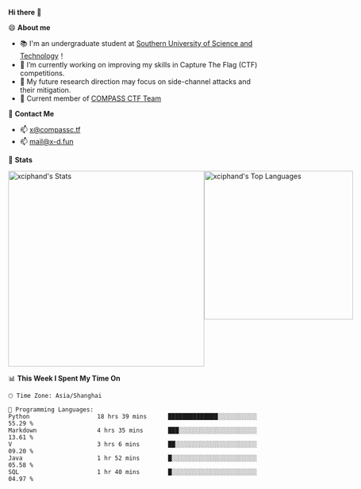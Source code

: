 **Hi there** 👋


😄 **About me**

- 📚 I'm an undergraduate student at [Southern University of Science and Technology](https://www.sustech.edu.cn)！
- 🌱 I’m currently working on improving my skills in Capture The Flag (CTF) competitions.
- 🔭 My future research direction may focus on side-channel attacks and their mitigation.
- 🚩 Current member of [COMPASS CTF Team](https://blog.compassc.tf/) 

👋 **Contact Me**

- 📫 [x@compassc.tf](mailto:x@compassc.tf)
- 📫 [mail@x-d.fun](mailto:mail@x-d.fun)

🌟 **Stats**

<div style="display: flex; justify-content: space-between;">
  <img src="https://github-readme-stats-ten-dusky-26.vercel.app/api?username=xciphand&theme=vue-dark&show_icons=true&hide_border=true&count_private=true" alt="xciphand's Stats" width="395" />
  <img src="https://github-readme-stats-ten-dusky-26.vercel.app/api/top-langs/?username=xciphand&theme=vue-dark&show_icons=true&hide_border=true&layout=compact" alt="xciphand's Top Languages" width="300" />
</div>


<!--START_SECTION:waka-->
📊 **This Week I Spent My Time On** 

```text
🕑︎ Time Zone: Asia/Shanghai

💬 Programming Languages: 
Python                   18 hrs 39 mins      ██████████████░░░░░░░░░░░   55.29 % 
Markdown                 4 hrs 35 mins       ███░░░░░░░░░░░░░░░░░░░░░░   13.61 % 
V                        3 hrs 6 mins        ██░░░░░░░░░░░░░░░░░░░░░░░   09.20 % 
Java                     1 hr 52 mins        █░░░░░░░░░░░░░░░░░░░░░░░░   05.58 % 
SQL                      1 hr 40 mins        █░░░░░░░░░░░░░░░░░░░░░░░░   04.97 % 
```


<!--END_SECTION:waka-->
